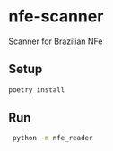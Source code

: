 # nfe-scanner

Scanner for Brazilian NFe

## Setup
```bash
poetry install
```

## Run
```bash
 python -m nfe_reader
```